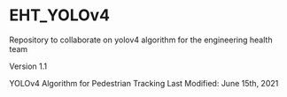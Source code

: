 # EHT_YOLOv4
Repository to collaborate on yolov4 algorithm for the engineering health team

Version 1.1

YOLOv4 Algorithm for Pedestrian Tracking
Last Modified: June 15th, 2021

